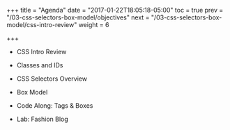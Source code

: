 
+++
title = "Agenda"
date = "2017-01-22T18:05:18-05:00"
toc = true
prev = "/03-css-selectors-box-model/objectives"
next = "/03-css-selectors-box-model/css-intro-review"
weight = 6

+++

- CSS Intro Review

- Classes and IDs

- CSS Selectors Overview

- Box Model

- Code Along: Tags & Boxes

- Lab: Fashion Blog
